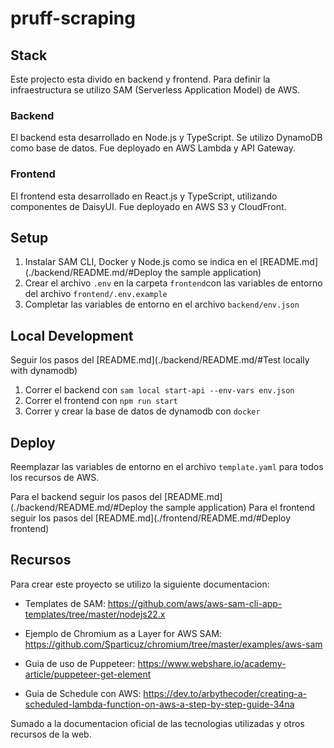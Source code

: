 # pruff-scraping

## Stack

Este projecto esta divido en backend y frontend. Para definir la infraestructura se utilizo SAM (Serverless Application Model) de AWS.

### Backend

El backend esta desarrollado en Node.js y TypeScript. Se utilizo DynamoDB como base de datos. Fue deployado en AWS Lambda y API Gateway.

### Frontend

El frontend esta desarrollado en React.js y TypeScript, utilizando componentes de DaisyUI. Fue deployado en AWS S3 y CloudFront.

## Setup

1. Instalar SAM CLI, Docker y Node.js como se indica en el [README.md](./backend/README.md/#Deploy the sample application)
2. Crear el archivo `.env` en la carpeta `frontend`con las variables de entorno del archivo `frontend/.env.example`
3. Completar las variables de entorno en el archivo `backend/env.json`

## Local Development

Seguir los pasos del [README.md](./backend/README.md/#Test locally with dynamodb)

1. Correr el backend con `sam local start-api --env-vars env.json`
2. Correr el frontend con `npm run start`
3. Correr y crear la base de datos de dynamodb con `docker`

## Deploy

Reemplazar las variables de entorno en el archivo `template.yaml` para todos los recursos de AWS.

Para el backend seguir los pasos del [README.md](./backend/README.md/#Deploy the sample application)
Para el frontend seguir los pasos del [README.md](./frontend/README.md/#Deploy frontend)

## Recursos
Para crear este proyecto se utilizo la siguiente documentacion:
- Templates de SAM: https://github.com/aws/aws-sam-cli-app-templates/tree/master/nodejs22.x

- Ejemplo de Chromium as a Layer for AWS SAM: https://github.com/Sparticuz/chromium/tree/master/examples/aws-sam

- Guia de uso de Puppeteer: https://www.webshare.io/academy-article/puppeteer-get-element

- Guia de Schedule con AWS: https://dev.to/arbythecoder/creating-a-scheduled-lambda-function-on-aws-a-step-by-step-guide-34na

Sumado a la documentacion oficial de las tecnologias utilizadas y otros recursos de la web.
